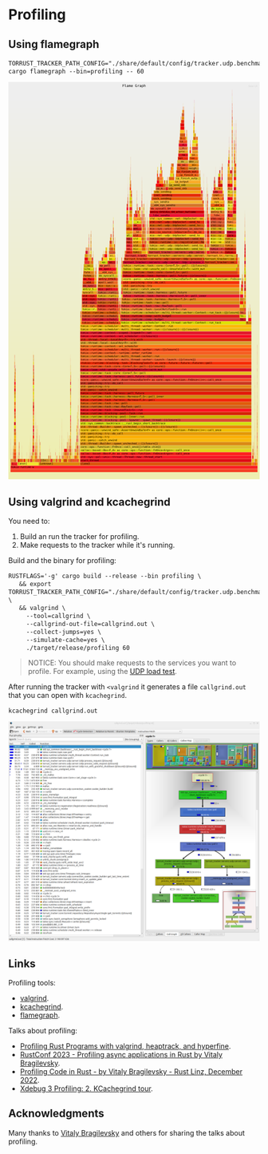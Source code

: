 # Profiling

## Using flamegraph

```console
TORRUST_TRACKER_PATH_CONFIG="./share/default/config/tracker.udp.benchmarking.toml" cargo flamegraph --bin=profiling -- 60
```

![flamegraph](./media/flamegraph.svg)

## Using valgrind and kcachegrind

You need to:

1. Build an run the tracker for profiling.
2. Make requests to the tracker while it's running.

Build and the binary for profiling:

```console
RUSTFLAGS='-g' cargo build --release --bin profiling \
   && export TORRUST_TRACKER_PATH_CONFIG="./share/default/config/tracker.udp.benchmarking.toml" \
   && valgrind \
     --tool=callgrind \
     --callgrind-out-file=callgrind.out \
     --collect-jumps=yes \
     --simulate-cache=yes \
     ./target/release/profiling 60
```

> NOTICE: You should make requests to the services you want to profile. For example, using the [UDP load test](./benchmarking.md#run-udp-load-test).

After running the tracker with `<valgrind` it generates a file `callgrind.out`
that you can open with `kcachegrind`.

```console
kcachegrind callgrind.out
```

![kcachegrind screenshot](./media/kcachegrind-screenshot.png)

## Links

Profiling tools:

- [valgrind](https://valgrind.org/).
- [kcachegrind](https://kcachegrind.github.io/).
- [flamegraph](https://github.com/flamegraph-rs/flamegraph).

Talks about profiling:

- [Profiling Rust Programs with valgrind, heaptrack, and hyperfine](https://www.youtube.com/watch?v=X6Xz4CRd6kw&t=191s).
- [RustConf 2023 - Profiling async applications in Rust by Vitaly Bragilevsky](https://www.youtube.com/watch?v=8FAdY_0DpkM).
- [Profiling Code in Rust - by Vitaly Bragilevsky - Rust Linz, December 2022](https://www.youtube.com/watch?v=JRMOIE_wAFk&t=8s).
- [Xdebug 3 Profiling: 2. KCachegrind tour](https://www.youtube.com/watch?v=h-0HpCblt3A).

## Acknowledgments

Many thanks to [Vitaly Bragilevsky](https://github.com/bravit) and others for sharing the talks about profiling.
